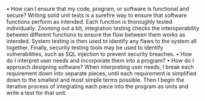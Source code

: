 •	How can I ensure that my code, program, or software is functional and secure?
Writing solid unit tests is a surefire way to ensure that software functions perform as intended. Each function is thoroughly tested individually. Zooming out a bit, integration testing checks the interoperability between different functions to ensure the flow between them works as intended. System testing is then used to identify any flaws to the system all together. Finally, security testing tools may be used to identify vulnerabilities, such as SQL injection to prevent security breaches.
•	How do I interpret user needs and incorporate them into a program?
•	How do I approach designing software?
When interpreting user needs, I break each requirement down into separate pieces, until each requirement is simplified down to the smallest and most simple terms possible. Then I begin the iterative process of integrating each piece into the program as units and write a test for that unit. 

